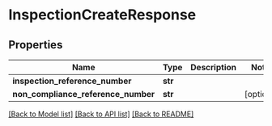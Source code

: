 # InspectionCreateResponse

## Properties
Name | Type | Description | Notes
------------ | ------------- | ------------- | -------------
**inspection_reference_number** | **str** |  | 
**non_compliance_reference_number** | **str** |  | [optional] 

[[Back to Model list]](../README.md#documentation-for-models) [[Back to API list]](../README.md#documentation-for-api-endpoints) [[Back to README]](../README.md)

